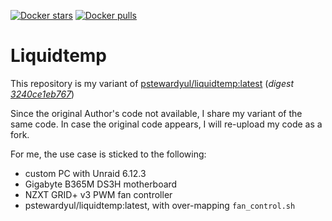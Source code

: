 [![Docker stars](https://img.shields.io/docker/image-size/szitasg/liquidtemp.svg?sort=semver)](https://hub.docker.com/repository/docker/szitasg/liquidtemp)
[![Docker pulls](https://img.shields.io/docker/pulls/szitasg/liquidtemp.svg)](https://hub.docker.com/repository/docker/szitasg/liquidtemp)

# Liquidtemp

This repository is my variant of [pstewardyul/liquidtemp:latest](https://hub.docker.com/r/pstewardyul/liquidtemp) 
(*digest [3240ce1eb767](https://hub.docker.com/layers/pstewardyul/liquidtemp/latest/images/sha256-3240ce1eb7672633fe6cb591166514bdc2c23f4222c0e01ae29b331f8913701d?context=explore)*)

Since the original Author's code not available, I share my variant of the same code.
In case the original code appears, I will re-upload my code as a fork.

For me, the use case is sticked to the following:
 - custom PC with Unraid 6.12.3
 - Gigabyte B365M DS3H motherboard
 - NZXT GRID+ v3 PWM fan controller
 - pstewardyul/liquidtemp:latest, with over-mapping `fan_control.sh`

